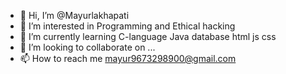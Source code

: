 - 👋 Hi, I’m @Mayurlakhapati
- 👀 I’m interested in Programming and Ethical hacking
- 🌱 I’m currently learning C-language Java database html js css
- 💞️ I’m looking to collaborate on ...
- 📫 How to reach me mayur9673298900@gmail.com 

<!---
Mayurlakhapati/Mayurlakhapati is a ✨ special ✨ repository because its `README.md` (this file) appears on your GitHub profile.
You can click the Preview link to take a look at your changes.
--->
